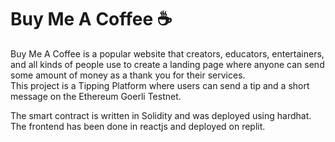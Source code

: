 # Buy Me A Coffee ☕

Buy Me A Coffee is a popular website that creators, educators, entertainers, and all kinds of people use to create a landing page where anyone can send some amount of money as a thank you for their services.  
This project is a Tipping Platform where users can send a tip and a short message on the Ethereum Goerli Testnet.  

The smart contract is written in Solidity and was deployed using hardhat. The frontend has been done in reactjs and deployed on replit.  
